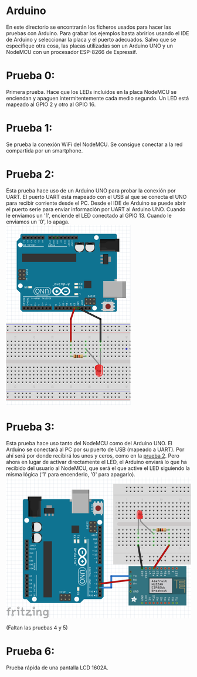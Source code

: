 # Arduino
En este directorio se encontrarán los ficheros usados para hacer las pruebas con Arduino. Para grabar los ejemplos basta abrirlos usando el IDE de Arduino y seleccionar la placa y el puerto adecuados. Salvo que se especifique otra cosa, las placas utilizadas son un Arduino UNO y un NodeMCU con un procesador ESP-8266 de Espressif.

# Prueba 0:
Primera prueba. Hace que los LEDs incluidos en la placa NodeMCU se enciendan y apaguen intermitentemente cada medio segundo. Un LED está mapeado al GPIO 2 y otro al GPIO 16.

# Prueba 1:
Se prueba la conexión WiFi del NodeMCU. Se consigue conectar a la red compartida por un smartphone.

# Prueba 2:
Esta prueba hace uso de un Arduino UNO para probar la conexión por UART. El puerto UART está mapeado con el USB al que se conecta el UNO para recibir corriente desde el PC. Desde el IDE de Arduino se puede abrir el puerto serie para enviar información por UART al Arduino UNO. Cuando le enviamos un '1', enciende el LED conectado al GPIO 13. Cuando le enviamos un '0', lo apaga.  
![](https://github.com/Xayiide/esp-8266-pruebas/blob/main/assets/UnoUART.png)

# Prueba 3:
Esta prueba hace uso tanto del NodeMCU como del Arduino UNO. El Arduino se conectará al PC por su puerto de USB (mapeado a UART). Por ahí será por donde recibirá los unos y ceros, como en la [prueba 2](#prueba-2). Pero ahora en lugar de activar directamente el LED, el Arduino enviará lo que ha recibido del usuario al NodeMCU, que será el que active el LED siguiendo la misma lógica ('1' para encenderlo, '0' para apagarlo).
![](https://github.com/Xayiide/esp-8266-pruebas/blob/main/assets/NodeUnoUART.png)


(Faltan las pruebas 4 y 5)

# Prueba 6:
Prueba rápida de una pantalla LCD 1602A.

